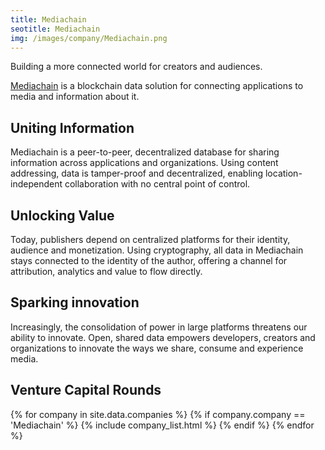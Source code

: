 ```yaml
---
title: Mediachain  
seotitle: Mediachain  
img: /images/company/Mediachain.png
---
```


Building a more connected world for creators and audiences.

<a href="http://www.mediachain.io/">Mediachain</a> is a blockchain data solution for connecting applications to media and information about it.

## Uniting Information

Mediachain is a peer-to-peer, decentralized database for sharing information across applications and organizations.
Using content addressing, data is tamper-proof and decentralized, enabling location-independent collaboration with no central point of control.

## Unlocking Value

Today, publishers depend on centralized platforms for their identity, audience and monetization.
Using cryptography, all data in Mediachain stays connected to the identity of the author, offering a channel for attribution, analytics and value to flow directly.

## Sparking innovation

Increasingly, the consolidation of power in large platforms threatens our ability to innovate.
Open, shared data empowers developers, creators and organizations to innovate the ways we share, consume and experience media.

## Venture Capital Rounds

{% for company in site.data.companies %}
{% if company.company == 'Mediachain' %}
{% include company_list.html %}
{% endif %}
{% endfor %}